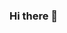 ### Hi there 👋

<!--
**mahaprasadnayak/mahaprasadnayak** is a ✨ _special_ ✨ repository because its `README.md` (this file) appears on your GitHub profile.

Here are some ideas to get you started:

- 🔭 I’m currently working on ... Node.js 
- 🌱 I’m currently learning ... AngularJS
- 💬 Ask me about ... Anything about Software Development
- 📫 How to reach me: ... [linkedin](https://www.linkedin.com/in/mahaprasad-nayak-b7bbb5153/)
- 😄 Pronouns: ... He/Him
- ⚡ Fun fact: ... My hands are stained with the Code of my Reflection
-->
